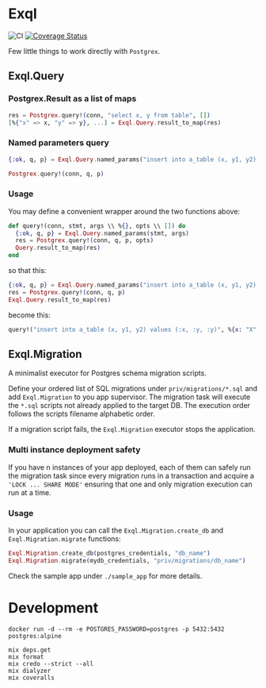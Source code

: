 # Exql

![CI](https://github.com/visciang/exql/workflows/CI/badge.svg)
[![Coverage Status](https://coveralls.io/repos/github/visciang/exql/badge.svg?branch=master)](https://coveralls.io/github/visciang/exql?branch=master)

Few little things to work directly with `Postgrex`.

## Exql.Query

### Postgrex.Result as a list of maps

```elixir
res = Postgrex.query!(conn, "select x, y from table", [])
[%{"x" => x, "y" => y}, ...] = Exql.Query.result_to_map(res)
```

### Named parameters query

```elixir
{:ok, q, p} = Exql.Query.named_params("insert into a_table (x, y1, y2) values (:x, :y, :y)", %{x: "X", y: "Y"})

Postgrex.query!(conn, q, p)
```

### Usage

You may define a convenient wrapper around the two functions above:

```elixir
def query!(conn, stmt, args \\ %{}, opts \\ []) do
  {:ok, q, p} = Exql.Query.named_params(stmt, args)
  res = Postgrex.query!(conn, q, p, opts)
  Query.result_to_map(res)
end
```

so that this:

```elixir
{:ok, q, p} = Exql.Query.named_params("insert into a_table (x, y1, y2) values (:x, :y, :y)", %{x: "X", y: "Y"})
res = Postgrex.query!(conn, q, p)
Exql.Query.result_to_map(res)
```

become this:

```elixir
query!("insert into a_table (x, y1, y2) values (:x, :y, :y)", %{x: "X", y: "Y"})
```

## Exql.Migration

A minimalist executor for Postgres schema migration scripts.

Define your ordered list of SQL migrations under `priv/migrations/*.sql` and add `Exql.Migration` to you app supervisor.
The migration task will execute the `*.sql` scripts not already applied to the target DB.
The execution order follows the scripts filename alphabetic order.

If a migration script fails, the `Exql.Migration` executor stops the application.

### Multi instance deployment safety

If you have n instances of your app deployed, each of them can safely run the migration task since every migration runs
in a transaction and acquire a `'LOCK ... SHARE MODE'` ensuring that one and only migration execution can run at a time.

### Usage

In your application you can call the `Exql.Migration.create_db` and `Exql.Migration.migrate` functions:

```elixir
Exql.Migration.create_db(postgres_credentials, "db_name")
Exql.Migration.migrate(mydb_credentials, "priv/migrations/db_name")
```

Check the sample app under `./sample_app` for more details.

# Development

```shell
docker run -d --rm -e POSTGRES_PASSWORD=postgres -p 5432:5432 postgres:alpine

mix deps.get
mix format
mix credo --strict --all
mix dialyzer
mix coveralls
```

